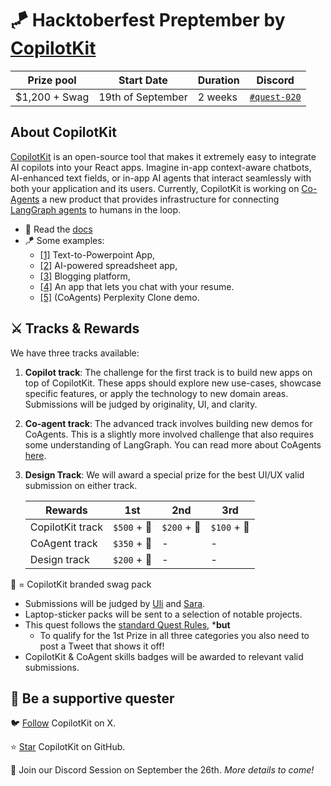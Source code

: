 # 🪁 Hacktoberfest Preptember by [CopilotKit](https://www.copilotkit.ai/)

| Prize pool | Start Date | Duration | Discord |
| --- | --- | --- | --- |
| $1,200 + Swag | 19th of September | 2 weeks | [`#quest-020`](https://discord.gg/quira) |

## About CopilotKit

[CopilotKit](https://www.copilotkit.ai/) is an open-source tool that makes it extremely easy to integrate AI copilots into your React apps. Imagine in-app context-aware chatbots, AI-enhanced text fields, or in-app AI agents that interact seamlessly with both your application and its users. Currently, CopilotKit is working on [Co-Agents](https://docs.copilotkit.ai/coagents) a new product that provides infrastructure for connecting [LangGraph agents](https://www.langchain.com/agents) to humans in the loop.

- 📖 Read the [docs](https://docs.copilotkit.ai/what-is-copilotkit)
- 🪁 Some examples:
    - [[1]](https://dev.to/copilotkit/how-to-build-an-ai-powered-powerpoint-generator-langchain-copilotkit-openai-nextjs-4c76) Text-to-Powerpoint App,
    - [[2]](https://dev.to/copilotkit/build-an-ai-powered-spreadsheet-app-nextjs-langchain-copilotkit-109d) AI-powered spreadsheet app,
    - [[3]](https://dev.to/copilotkit/how-to-build-an-ai-powered-blogging-platform-nextjs-langchain-supabase-1hdp) Blogging platform,
    - [[4]](https://dev.to/copilotkit/how-to-build-the-with-nextjs-openai-1mhb) An app that lets you chat with your resume.
    - [[5]](https://docs.copilotkit.ai/coagents/coagent-demo) (CoAgents) Perplexity Clone demo.  

## **⚔️ Tracks & Rewards**

We have three tracks available:

1. **Copilot track**: The challenge for the first track is to build new apps on top of CopilotKit. These apps should explore new use-cases, showcase specific features, or apply the technology to new domain areas. Submissions will be judged by originality, UI, and clarity. 
2. **Co-agent track**: The advanced track involves building new demos for CoAgents. This is a slightly more involved challenge that also requires some understanding of LangGraph. You can read more about CoAgents [here](https://docs.copilotkit.ai/coagents).
3. **Design Track**: We will award a special prize for the best UI/UX valid submission on either track.
    
    |  Rewards | 1st | 2nd | 3rd |
    | --- | --- | --- | --- |
    | CopilotKit track | `$500` + 👕 | `$200` + 👕 | `$100` + 👕  |
    | CoAgent track | `$350` + 👕 | -  | -  |
    | Design track | `$200` + 👕  | - | - |

👕 = CopilotKit branded swag pack

- Submissions will be judged by [Uli](https://x.com/ulidabess) and [Sara](https://x.com/sara_k_48).
- Laptop-sticker packs will be sent to a selection of notable projects.
- This quest follows the [standard Quest Rules](https://docs.quira.sh/for-developers/quests/creator-quests/quest-standard-rules), ***but**
    - To qualify for the 1st Prize in all three categories you also need to post a Tweet that shows it off!
- CopilotKit & CoAgent skills badges will be awarded to relevant valid submissions.

## 💙 **Be a supportive quester**

🐦 [Follow](https://x.com/CopilotKit/) CopilotKit on X.

⭐ [Star](https://github.com/CopilotKit/CopilotKit) CopilotKit on GitHub.

📆 Join our Discord Session on September the 26th. _More details to come!_
